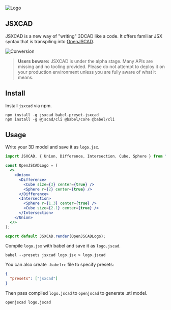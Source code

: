 ![Logo](https://raw.githubusercontent.com/uetchy/jsxcad/master/.github/banner.png)

## JSXCAD

JSXCAD is a new way of "writing" 3DCAD like a code. It offers familiar JSX syntax that is transpiling into [OpenJSCAD](https://github.com/jscad/OpenJSCAD.org).

![Conversion](https://raw.githubusercontent.com/uetchy/jsxcad/master/.github/conversion.png)

> **Users beware:** JSXCAD is under the alpha stage. Many APIs are missing and no tooling provided. Please do not attempt to deploy it on your production environment unless you are fully aware of what it means.

## Install

Install `jsxcad` via npm.

```shell
npm install -g jsxcad babel-preset-jsxcad
npm install -g @jscad/cli @babel/core @babel/cli
```

## Usage

Write your 3D model and save it as `logo.jsx`.

```jsx
import JSXCAD, { Union, Difference, Intersection, Cube, Sphere } from "jsxcad";

const OpenJSCADLogo = (
  <>
    <Union>
      <Difference>
        <Cube size={3} center={true} />
        <Sphere r={2} center={true} />
      </Difference>
      <Intersection>
        <Sphere r={1.3} center={true} />
        <Cube size={2.1} center={true} />
      </Intersection>
    </Union>
  </>
);

export default JSXCAD.render(OpenJSCADLogo);
```

Compile `logo.jsx` with babel and save it as `logo.jscad`.

```shell
babel --presets jsxcad logo.jsx > logo.jscad
```

You can also create `.babelrc` file to specify presets:

```json
{
  "presets": ["jsxcad"]
}
```

Then pass compiled `logo.jscad` to `openjscad` to generate .stl model.

```shell
openjscad logo.jscad
```
